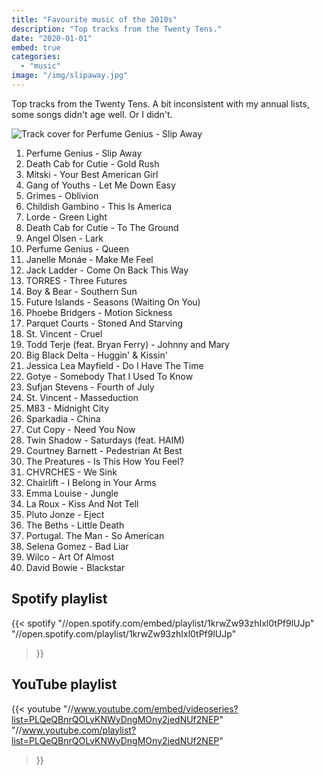 ```yaml
---
title: "Favourite music of the 2010s"
description: "Top tracks from the Twenty Tens."
date: "2020-01-01"
embed: true
categories: 
  - "music"
image: "/img/slipaway.jpg"
---
```


Top tracks from the Twenty Tens. A bit inconsistent with my annual lists, some songs didn't age well. Or I didn't.

![Track cover for Perfume Genius - Slip Away](/img/slipaway.jpg "'If you never see 'em coming, you'll never have to hide'")

1. Perfume Genius - Slip Away
2. Death Cab for Cutie - Gold Rush
3. Mitski - Your Best American Girl
4. Gang of Youths - Let Me Down Easy
5. Grimes - Oblivion
6. Childish Gambino - This Is America
7. Lorde - Green Light
8. Death Cab for Cutie - To The Ground
9. Angel Olsen - Lark
10. Perfume Genius - Queen
11. Janelle Monáe - Make Me Feel
12. Jack Ladder - Come On Back This Way
13. TORRES - Three Futures
14. Boy & Bear - Southern Sun
15. Future Islands - Seasons (Waiting On You)
16. Phoebe Bridgers - Motion Sickness
17. Parquet Courts - Stoned And Starving
18. St. Vincent - Cruel
19. Todd Terje (feat. Bryan Ferry) - Johnny and Mary
20. Big Black Delta - Huggin' & Kissin'
21. Jessica Lea Mayfield - Do I Have The Time
22. Gotye - Somebody That I Used To Know
23. Sufjan Stevens - Fourth of July
24. St. Vincent - Masseduction
25. M83 - Midnight City
26. Sparkadia - China
27. Cut Copy - Need You Now
28. Twin Shadow - Saturdays (feat. HAIM)
29. Courtney Barnett - Pedestrian At Best
30. The Preatures - Is This How You Feel?
31. CHVRCHES - We Sink
32. Chairlift - I Belong in Your Arms
33. Emma Louise - Jungle
34. La Roux - Kiss And Not Tell
35. Pluto Jonze - Eject
36. The Beths - Little Death
37. Portugal. The Man - So American
38. Selena Gomez - Bad Liar
39. Wilco - Art Of Almost
40. David Bowie - Blackstar

## Spotify playlist
{{< spotify
  "//open.spotify.com/embed/playlist/1krwZw93zhIxl0tPf9lUJp"
  "//open.spotify.com/playlist/1krwZw93zhIxl0tPf9lUJp"
>}}

## YouTube playlist
{{< youtube
  "//www.youtube.com/embed/videoseries?list=PLQeQBnrQOLvKNWyDngMOny2jedNUf2NEP"
  "//www.youtube.com/playlist?list=PLQeQBnrQOLvKNWyDngMOny2jedNUf2NEP"
>}}